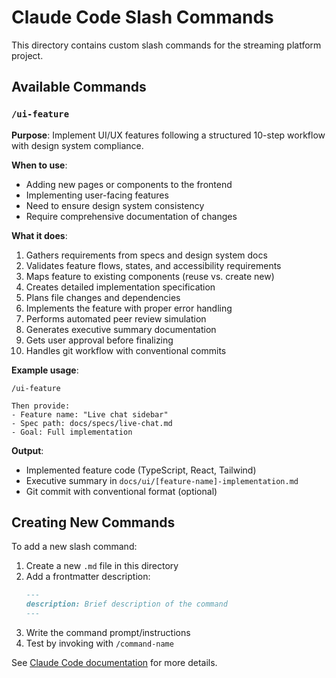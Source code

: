 # Claude Code Slash Commands

This directory contains custom slash commands for the streaming platform project.

## Available Commands

### `/ui-feature`

**Purpose**: Implement UI/UX features following a structured 10-step workflow with design system compliance.

**When to use**:
- Adding new pages or components to the frontend
- Implementing user-facing features
- Need to ensure design system consistency
- Require comprehensive documentation of changes

**What it does**:
1. Gathers requirements from specs and design system docs
2. Validates feature flows, states, and accessibility requirements
3. Maps feature to existing components (reuse vs. create new)
4. Creates detailed implementation specification
5. Plans file changes and dependencies
6. Implements the feature with proper error handling
7. Performs automated peer review simulation
8. Generates executive summary documentation
9. Gets user approval before finalizing
10. Handles git workflow with conventional commits

**Example usage**:
```
/ui-feature

Then provide:
- Feature name: "Live chat sidebar"
- Spec path: docs/specs/live-chat.md
- Goal: Full implementation
```

**Output**:
- Implemented feature code (TypeScript, React, Tailwind)
- Executive summary in `docs/ui/[feature-name]-implementation.md`
- Git commit with conventional format (optional)

## Creating New Commands

To add a new slash command:

1. Create a new `.md` file in this directory
2. Add a frontmatter description:
   ```markdown
   ---
   description: Brief description of the command
   ---
   ```
3. Write the command prompt/instructions
4. Test by invoking with `/command-name`

See [Claude Code documentation](https://docs.claude.com/claude-code) for more details.
